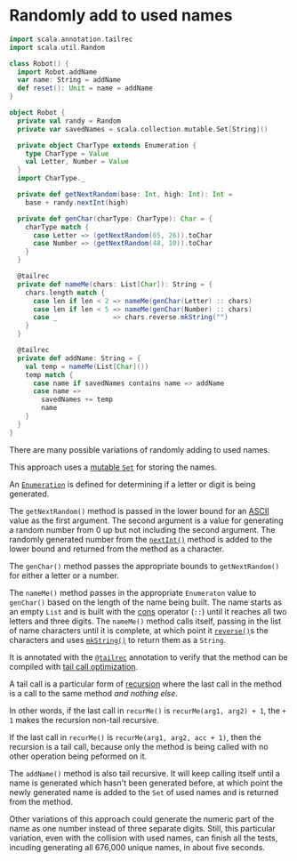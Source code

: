 # Randomly add to used names

```scala
import scala.annotation.tailrec
import scala.util.Random

class Robot() {
  import Robot.addName
  var name: String = addName
  def reset(): Unit = name = addName
}

object Robot {
  private val randy = Random
  private var savedNames = scala.collection.mutable.Set[String]()

  private object CharType extends Enumeration {
    type CharType = Value
    val Letter, Number = Value
  }
  import CharType._

  private def getNextRandom(base: Int, high: Int): Int =
    base + randy.nextInt(high)

  private def genChar(charType: CharType): Char = {
    charType match {
      case Letter => (getNextRandom(65, 26)).toChar
      case Number => (getNextRandom(48, 10)).toChar
    }
  }

  @tailrec
  private def nameMe(chars: List[Char]): String = {
    chars.length match {
      case len if len < 2 => nameMe(genChar(Letter) :: chars)
      case len if len < 5 => nameMe(genChar(Number) :: chars)
      case _              => chars.reverse.mkString("")
    }
  }

  @tailrec
  private def addName: String = {
    val temp = nameMe(List[Char]())
    temp match {
      case name if savedNames contains name => addName
      case name =>
        savedNames += temp
        name
    }
  }
}
```

There are many possible variations of randomly adding to used names.

This approach uses a [mutable `Set`][mutable-set] for storing the names.

An [`Enumeration`][enumeration] is defined for determining if a letter or digit is being generated.

The `getNextRandom()` method is passed in the lower bound for an [ASCII][ascii] value as the first argument.
The second argument is a value for generating a random number from 0 up but not including the second argument.
The randomly generated number from the [`nextInt()`][nextint] method is added to the lower bound and returned from the method
as a character.

The `genChar()` method passes the appropriate bounds to `getNextRandom()` for either a letter or a number.

The `nameMe()` method passes in the appropriate `Enumeraton` value to `genChar()` based on the length of the name being built.
The name starts as an empty `List` and is built with the [cons][cons] operator (`::`) until it reaches all two letters and three digits.
The `nameMe()` method calls itself, passing in the list of name characters until it is complete, at which point it [`reverse()`][reverse]s
the characters and uses [`mkString()`][mkstring] to return them as a `String`.

It is annotated with the [`@tailrec`][tailrec-annotation] annotation to verify that the method can be compiled
with [tail call optimization][tail-opt].

A tail call is a particular form of [recursion][recursion] where the last call in the method is a call to the same method _and nothing else_.

In other words, if the last call in `recurMe()` is `recurMe(arg1, arg2) + 1`, the `+ 1` makes the recursion non-tail recursive.

If the last call in `recurMe()` is `recurMe(arg1, arg2, acc + 1)`, then the recursion is a tail call, because only the method is being called
with no other operation being peformed on it.

The `addName()` method is also tail recursive.
It will keep calling itself until a name is generated which hasn't been generated before, at which point the newly generated name is
added to the `Set` of used names and is returned from the method.

Other variations of this approach could generate the numeric part of the name as one number instead of three separate digits.
Still, this particular variation, even with the collision with used names, can finish all the tests, incuding generating all
676,000 unique names, in about five seconds.

[mutable-set]: https://www.scala-lang.org/api/2.13.6/scala/collection/mutable/Set.html
[enumeration]: https://www.scala-lang.org/api/2.13.10/scala/Enumeration.html
[ascii]: https://www.asciitable.com/
[nextint]: https://www.scala-lang.org/api/2.13.6/scala/util/Random.html#nextInt(n:Int):Int
[cons]: https://www.scala-lang.org/api/2.13.5/scala/collection/immutable/Stream$$Cons.html
[reverse]: https://www.scala-lang.org/api/2.13.5/scala/collection/immutable/List.html#reverse_:::[B%3E:A](prefix:List[B]):List[B]
[mkstring]: https://www.scala-lang.org/api/2.13.5/scala/collection/immutable/List.html#mkString:String
[recursion]: https://www.geeksforgeeks.org/recursion-in-scala/
[tailrec-annotation]: https://www.scala-lang.org/api/2.12.1/scala/annotation/tailrec.html
[tail-opt]: https://www.baeldung.com/scala/tail-recursion
